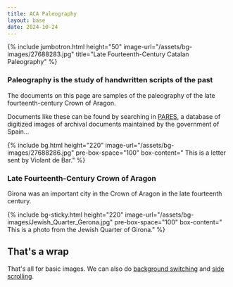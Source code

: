 ```yaml
---
title: ACA Paleography
layout: base
date: 2024-10-24
---
```


{% include jumbotron.html
  height="50"
  image-url="/assets/bg-images/27688283.jpg"
  title="Late Fourteenth-Century Catalan Paleography"
%}


### Paleography is the study of handwritten scripts of the past
The documents on this page are samples of the paleography of the late fourteenth-century Crown of Aragon.

Documents like these can be found by searching in [PARES](https://pares.mcu.es/ParesBusquedas20/catalogo/search), a database of digitized images of archival documents maintained by the government of Spain...


{% include bg.html
  height="220"
  image-url="/assets/bg-images/27688286.jpg"
  pre-box-space="100"
  box-content=" 
       This is a letter sent by Violant de Bar."
%}




### Late Fourteenth-Century Crown of Aragon
Girona was an important city in the Crown of Aragon in the late fourteenth century.



{% include bg-sticky.html
  height="220"
  image-url="/assets/bg-images/Jewish_Quarter_Gerona.jpg"
  pre-box-space="100"
  box-content="
       This is a photo from the Jewish Quarter of Girona." 
%}


## That's a wrap 
That's all for basic images. We can also do [background switching](bg-switch) and [side scrolling](side-scroll).
